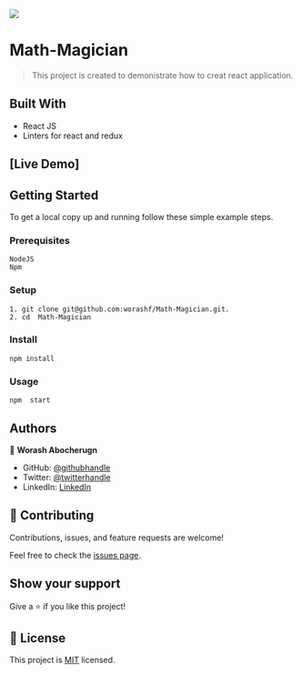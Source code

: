 ![](https://img.shields.io/badge/Microverse-blueviolet)

# Math-Magician

> This project is created to demonistrate how to creat react application.

## Built With

- React JS
- Linters for react and redux

## [Live Demo]

## Getting Started

To get a local copy up and running follow these simple example steps.

### Prerequisites

    NodeJS
    Npm

### Setup

    1. git clone git@github.com:worashf/Math-Magician.git.
    2. cd  Math-Magician

### Install

    npm install

### Usage

    npm  start

## Authors

👤 **Worash Abocherugn**

- GitHub: [@githubhandle](https://github.com/worashf)
- Twitter: [@twitterhandle](https://twitter.com/WorashAboche)
- LinkedIn: [LinkedIn](https://www.linkedin.com/in/worash-abocherugn-a02219154/)

## 🤝 Contributing

Contributions, issues, and feature requests are welcome!

Feel free to check the [issues page](../../issues/).

## Show your support

Give a ⭐️ if you like this project!

## 📝 License

This project is [MIT](./MIT.md) licensed.
